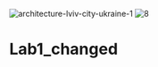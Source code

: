 ![architecture-lviv-city-ukraine-1](https://user-images.githubusercontent.com/45413185/131432550-53737ebe-2743-4ef6-907b-9073da30552a.jpg)
![8](https://user-images.githubusercontent.com/45413185/131431874-fb4aeaf0-3746-4cac-8ba0-fa1ee1ac43e0.jpg)
# Lab1_changed
